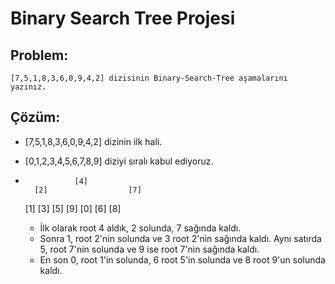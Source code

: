 # Binary Search Tree Projesi

## Problem: 
    [7,5,1,8,3,6,0,9,4,2] dizisinin Binary-Search-Tree aşamalarını yazınız.

## Çözüm:
   * [7,5,1,8,3,6,0,9,4,2] dizinin ilk hali.
   * [0,1,2,3,4,5,6,7,8,9] diziyi sıralı kabul ediyoruz.
   *                [4]                         
           [2]                  [7]             
        [1]   [3]          [5]       [9]
     [0]                [6]       [8]

     - İlk olarak root 4 aldık, 2 solunda, 7 sağında kaldı.
     - Sonra 1, root 2'nin solunda ve 3 root 2'nin sağında kaldı. Aynı satırda 
       5, root 7'nin solunda ve 9 ise root 7'nin sağında kaldı.
     - En son 0, root 1'in solunda, 6 root 5'in solunda ve 8 root 9'un solunda kaldı.